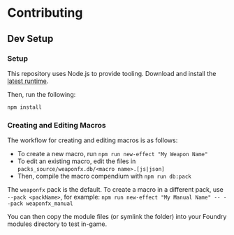 # Contributing

## Dev Setup

### Setup

This repository uses Node.js to provide tooling. Download and install the [latest runtime](https://nodejs.org/en).

Then, run the following:

```bash
npm install
```

### Creating and Editing Macros

The workflow for creating and editing macros is as follows:

- To create a new macro, run `npm run new-effect "My Weapon Name"`
- To edit an existing macro, edit the files in `packs_source/weaponfx.db/<macro name>.[js|json]`
- Then, compile the macro compendium with `npm run db:pack`

The `weaponfx` pack is the default. To create a macro in a different pack, use `--pack <packName>`, for example: `npm run new-effect "My Manual Name" -- --pack weaponfx_manual`

You can then copy the module files (or symlink the folder) into your Foundry modules directory to test in-game.
